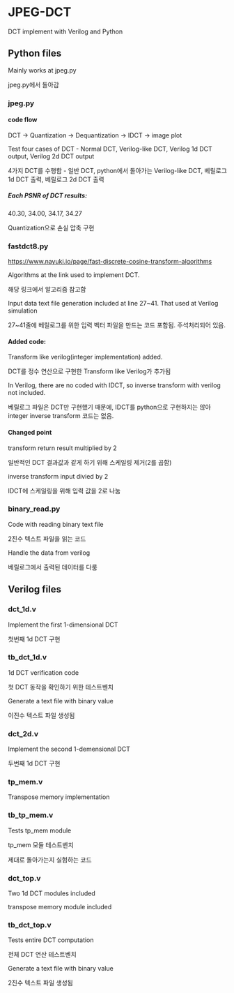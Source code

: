 # JPEG-DCT
DCT implement with Verilog and Python

## Python files
Mainly works at jpeg.py

jpeg.py에서 돌아감
### jpeg.py
#### code flow
DCT -> Quantization -> Dequantization -> IDCT -> image plot

Test four cases of DCT - Normal DCT, Verilog-like DCT, Verilog 1d DCT output, Verilog 2d DCT output

4가지 DCT를 수행함 - 일반 DCT, python에서 돌아가는 Verilog-like DCT, 베릴로그 1d DCT 출력, 베릴로그 2d DCT 출력

##### Each PSNR of DCT results:
40.30, 34.00, 34.17, 34.27

Quantization으로 손실 압축 구현

### fastdct8.py
https://www.nayuki.io/page/fast-discrete-cosine-transform-algorithms

Algorithms at the link used to implement DCT. 

해당 링크에서 알고리즘 참고함

Input data text file generation included at line 27~41. That used at Verilog simulation

27~41줄에 베릴로그를 위한 입력 벡터 파일을 만드는 코드 포함됨. 주석처리되어 있음.

#### Added code:
Transform like verilog(integer implementation) added. 

DCT를 정수 연산으로 구현한 Transform like Verilog가 추가됨

In Verilog, there are no coded with IDCT, so inverse transform with verilog not included.

베릴로그 파일은 DCT만 구현했기 때문에, IDCT를 python으로 구현하지는 않아 integer inverse transform 코드는 없음.

#### Changed point
transform return result multiplied by 2

일반적인 DCT 결과값과 같게 하기 위해 스케일링 제거(2를 곱함)

inverse transform input divied by 2

IDCT에 스케일링을 위해 입력 값을 2로 나눔
### binary_read.py
Code with reading binary text file

2진수 텍스트 파일을 읽는 코드

Handle the data from verilog

베릴로그에서 출력된 데이터를 다룸

## Verilog files
### dct_1d.v
Implement the first 1-dimensional DCT

첫번째 1d DCT 구현
### tb_dct_1d.v
1d DCT verification code

첫 DCT 동작을 확인하기 위한 테스트벤치

Generate a text file with binary value

이진수 텍스트 파일 생성됨
### dct_2d.v
Implement the second 1-demensional DCT

두번째 1d DCT 구현
### tp_mem.v
Transpose memory implementation
### tb_tp_mem.v
Tests tp_mem module

tp_mem 모듈 테스트벤치

제대로 돌아가는지 실험하는 코드
### dct_top.v
Two 1d DCT modules included

transpose memory module included
### tb_dct_top.v
Tests entire DCT computation

전체 DCT 연산 테스트벤치

Generate a text file with binary value

2진수 텍스트 파일 생성됨
